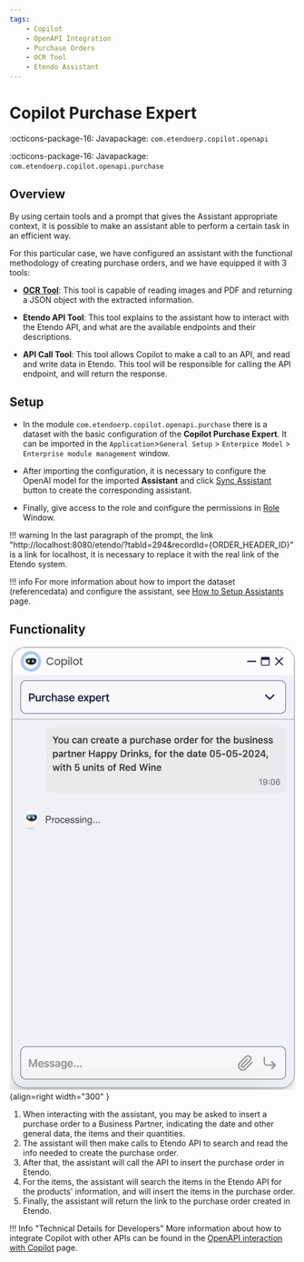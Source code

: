 ```yaml
---
tags:
    - Copilot
    - OpenAPI Integration
    - Purchase Orders
    - OCR Tool
    - Etendo Assistant
---
```


# Copilot Purchase Expert

:octicons-package-16: Javapackage: `com.etendoerp.copilot.openapi`

:octicons-package-16: Javapackage: `com.etendoerp.copilot.openapi.purchase`


## Overview

By using certain tools and a prompt that gives the Assistant appropriate context, it is possible to make an assistant able to perform a certain task in an efficient way.

For this particular case, we have configured an assistant with the functional methodology of creating purchase orders, and we have equipped it with 3 tools:

- [**OCR Tool**](../../../developer-guide/etendo-copilot/available-tools/ocr-tool.md): This tool is capable of reading images and PDF and returning a JSON object with the extracted information.

- **Etendo API Tool**: This tool explains to the assistant how to interact with the Etendo API, and what are the available endpoints and their descriptions.

- **API Call Tool**: This tool allows Copilot to make a call to an API, and read and write data in Etendo. This tool will be responsible for calling the API endpoint, and will return the response.


## Setup

 - In the module `com.etendoerp.copilot.openapi.purchase` there is a dataset with the basic configuration of the **Copilot Purchase Expert**. It can be imported in the `Application`>`General Setup` > `Enterpice Model` > `Enterprise module management` window. 
 
 - After importing the configuration, it is necessary to configure the OpenAI model for the imported **Assistant** and click [Sync Assistant](../setup.md#sync-open-ai-assistant-button) button to create the corresponding assistant.
 
 - Finally, give access to the role and configure the permissions in [Role](../setup.md#role-window) Window.

!!! warning
    In the last paragraph of the prompt, the link "http://localhost:8080/etendo/?tabId=294&recordId={ORDER_HEADER_ID}" is a link for localhost, it is necessary to replace it with the real link of the Etendo system.

!!! info
    For more information about how to import the dataset (referencedata) and configure the assistant, see [How to Setup Assistants](../setup.md#how-to-set-up-assistants) page.

## Functionality

![CreateOrder](../../../assets/user-guide/etendo-copilot/bundles/copilot-purchase-expert/createorder.gif){align=right  width="300" }

1. When interacting with the assistant, you may be asked to insert a purchase order to a Business Partner, indicating the date and other general data, the items and their quantities. 
2. The assistant will then make calls to Etendo API to search and read the info needed to create the purchase order. 
3. After that, the assistant will call the API to insert the purchase order in Etendo.
4. For the items, the assistant will search the items in the Etendo API for the products' information, and will insert the items in the purchase order.
5. Finally, the assistant will return the link to the purchase order created in Etendo.


!!! Info "Technical Details for Developers"
    More information about how to integrate Copilot with other APIs can be found in the [OpenAPI interaction with Copilot](../../../developer-guide/etendo-copilot/available-tools/openapi-tool.md) page.